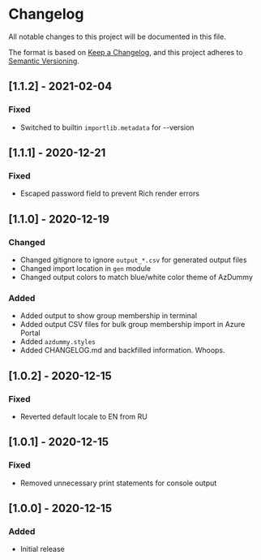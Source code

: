 # Changelog

All notable changes to this project will be documented in this file.

The format is based on [Keep a Changelog](https://keepachangelog.com/en/1.0.0/),
and this project adheres to [Semantic Versioning](https://semver.org/spec/v2.0.0.html).

## [1.1.2] - 2021-02-04

### Fixed

- Switched to builtin `importlib.metadata` for --version

## [1.1.1] - 2020-12-21

### Fixed

- Escaped password field to prevent Rich render errors

## [1.1.0] - 2020-12-19

### Changed

- Changed gitignore to ignore `output_*.csv` for generated output files
- Changed import location in `gen` module
- Changed output colors to match blue/white color theme of AzDummy

### Added

- Added output to show group membership in terminal
- Added output CSV files for bulk group membership import in Azure Portal
- Added `azdummy.styles`
- Added CHANGELOG.md and backfilled information. Whoops.

## [1.0.2] - 2020-12-15

### Fixed

- Reverted default locale to EN from RU

## [1.0.1] - 2020-12-15

### Fixed

- Removed unnecessary print statements for console output

## [1.0.0] - 2020-12-15

### Added

- Initial release
